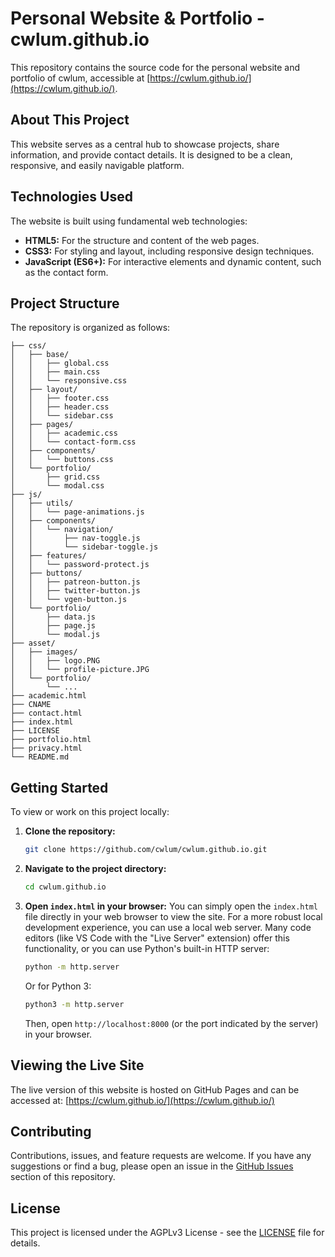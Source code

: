 # Personal Website & Portfolio - cwlum.github.io

This repository contains the source code for the personal website and portfolio of cwlum, accessible at [https://cwlum.github.io/](https://cwlum.github.io/).

## About This Project

This website serves as a central hub to showcase projects, share information, and provide contact details. It is designed to be a clean, responsive, and easily navigable platform.

## Technologies Used

The website is built using fundamental web technologies:

*   **HTML5:** For the structure and content of the web pages.
*   **CSS3:** For styling and layout, including responsive design techniques.
*   **JavaScript (ES6+):** For interactive elements and dynamic content, such as the contact form.

## Project Structure

The repository is organized as follows:

```
├── css/
│   ├── base/
│   │   ├── global.css
│   │   ├── main.css
│   │   └── responsive.css
│   ├── layout/
│   │   ├── footer.css
│   │   ├── header.css
│   │   └── sidebar.css
│   ├── pages/
│   │   ├── academic.css
│   │   └── contact-form.css
│   ├── components/
│   │   └── buttons.css
│   └── portfolio/
│       ├── grid.css
│       └── modal.css
├── js/
│   ├── utils/
│   │   └── page-animations.js
│   ├── components/
│   │   └── navigation/
│   │       ├── nav-toggle.js
│   │       └── sidebar-toggle.js
│   ├── features/
│   │   └── password-protect.js
│   ├── buttons/
│   │   ├── patreon-button.js
│   │   ├── twitter-button.js
│   │   └── vgen-button.js
│   └── portfolio/
│       ├── data.js
│       ├── page.js
│       └── modal.js
├── asset/
│   ├── images/
│   │   ├── logo.PNG
│   │   └── profile-picture.JPG
│   └── portfolio/
│       └── ...
├── academic.html
├── CNAME
├── contact.html
├── index.html
├── LICENSE
├── portfolio.html
├── privacy.html
└── README.md
```

## Getting Started

To view or work on this project locally:

1.  **Clone the repository:**
    ```bash
    git clone https://github.com/cwlum/cwlum.github.io.git
    ```
2.  **Navigate to the project directory:**
    ```bash
    cd cwlum.github.io
    ```
3.  **Open `index.html` in your browser:**
    You can simply open the `index.html` file directly in your web browser to view the site. For a more robust local development experience, you can use a local web server. Many code editors (like VS Code with the "Live Server" extension) offer this functionality, or you can use Python's built-in HTTP server:
    ```bash
    python -m http.server
    ```
    Or for Python 3:
    ```bash
    python3 -m http.server
    ```
    Then, open `http://localhost:8000` (or the port indicated by the server) in your browser.

## Viewing the Live Site

The live version of this website is hosted on GitHub Pages and can be accessed at:
[https://cwlum.github.io/](https://cwlum.github.io/)

## Contributing

Contributions, issues, and feature requests are welcome. If you have any suggestions or find a bug, please open an issue in the [GitHub Issues](https://github.com/cwlum/cwlum.github.io/issues) section of this repository.

## License

This project is licensed under the AGPLv3 License - see the [LICENSE](LICENSE) file for details.
